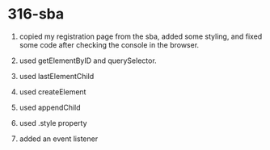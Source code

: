 # 316-sba

1. copied my registration page from the sba, added some styling, and fixed some code after checking the console in the browser.

2. used getElementByID and querySelector.

3. used lastElementChild

4. used createElement

5. used appendChild

6. used .style property

7. added an event listener
